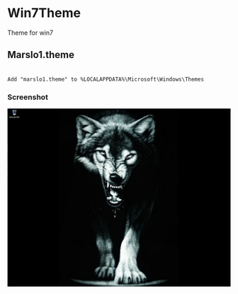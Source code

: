 Win7Theme
=========
Theme for win7

## Marslo1.theme
<pre><code>
Add "marslo1.theme" to %LOCALAPPDATA%\Microsoft\Windows\Themes
</code></pre>

### Screenshot
![My_desktop](https://github.com/Marslo/Win7Theme/blob/master/Screenshot/win7.png?raw=true)
